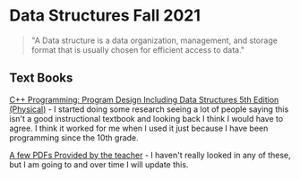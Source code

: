 # Data Structures Fall 2021

> "A Data structure is a data organization, management, and storage format that is usually chosen for efficient access to data."

## Text Books

[C++ Programming: Program Design Including Data Structures 5th Edition (Physical)](https://www.amazon.com/Programming-Program-Design-Including-Structures/dp/0538798092) - I started doing some research seeing a lot of people saying this isn't a good instructional textbook and looking back I think I would have to agree. I think it worked for me when I used it just because I have been programming since the 10th grade. 

[A few PDFs Provided by the teacher](https://github.com/dewy413/Academics/tree/main/Data%20Structures/Digital%20Textbooks) - I haven't really looked in any of these, but I am going to and over time I will update this.
